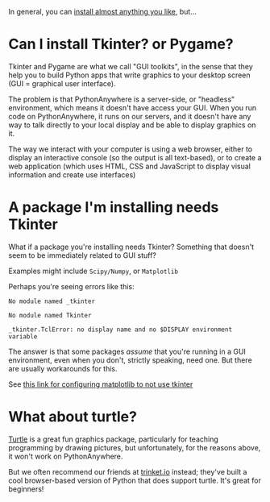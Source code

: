 
<!--
.. title: Can I install/use Tkinter? (or Pygame, or QT, the turtle module, or other GUI libraries...)
.. slug: TkinterPygameEtc
.. date: 2018-02-12 11:33:28 UTC
.. tags:
.. category:
.. link:
.. description:
.. type: text
-->

In general, you can [install almost anything you like](/pages/InstallingNewModules), but...


# Can I install Tkinter? or Pygame?

Tkinter and Pygame are what we call "GUI toolkits", in the sense that they
help you to build Python apps that write graphics to your desktop screen (GUI
= graphical user interface).

The problem is that PythonAnywhere is a server-side, or "headless"
environment, which means it doesn't have access your GUI. When you run code on
PythonAnywhere, it runs on our servers, and it doesn't have any way to talk
directly to your local display and be able to display graphics on it.

The way we interact with your computer is using a web browser, either to
display an interactive console (so the output is all text-based), or to create
a web application (which uses HTML, CSS and JavaScript to display visual
information and create use interfaces)



# A package I'm installing needs Tkinter

What if a package you're installing needs Tkinter?  Something that doesn't
seem to be immediately related to GUI stuff?

Examples might include `Scipy/Numpy`, or `Matplotlib`

Perhaps you're seeing errors like this:

```
No module named _tkinter

No module named Tkinter

_tkinter.TclError: no display name and no $DISPLAY environment variable
```

The answer is that some packages *assume* that you're running in a GUI environment, even when you don't, strictly speaking, need one.  But there are usually workarounds for this.

See [this link for configuring matplotlib to not use tkinter](/pages/MatplotLibGraphs)


# What about turtle?

[Turtle](https://docs.python.org/3.6/library/turtle.html#module-turtle) is a
great fun graphics package, particularly for teaching programming by drawing
pictures, but unfortunately, for the reasons above, it won't work on
PythonAnywhere.

But we often recommend our friends at [trinket.io](https://trinket.io)
instead;  they've built a cool browser-based version of Python that
does support turtle.  It's great for beginners!

